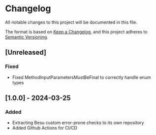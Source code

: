 # Changelog
All notable changes to this project will be documented in this file.

The format is based on [Keep a Changelog](https://keepachangelog.com/en/1.1.0/),
and this project adheres to [Semantic Versioning](https://semver.org/spec/v2.0.0.html).

## [Unreleased]
### Fixed
- Fixed MethodInputParametersMustBeFinal to correctly handle enum types

## [1.0.0] - 2024-03-25
### Added
- Extracting Besu custom error-prone checks to its own repository
- Added Github Actions for CI/CD